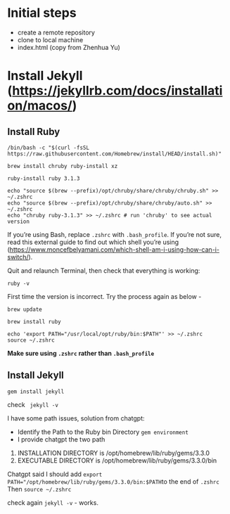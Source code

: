 # Initial steps
* create a remote repository
* clone to local machine 
* index.html (copy from Zhenhua Yu)
# Install Jekyll (https://jekyllrb.com/docs/installation/macos/)
## Install Ruby
``` /bin/bash -c "$(curl -fsSL https://raw.githubusercontent.com/Homebrew/install/HEAD/install.sh)" ```

```brew install chruby ruby-install xz```

```ruby-install ruby 3.1.3```

```
echo "source $(brew --prefix)/opt/chruby/share/chruby/chruby.sh" >> ~/.zshrc
echo "source $(brew --prefix)/opt/chruby/share/chruby/auto.sh" >> ~/.zshrc
echo "chruby ruby-3.1.3" >> ~/.zshrc # run 'chruby' to see actual version
```
If you’re using Bash, replace ```.zshrc``` with ```.bash_profile```. If you’re not sure, read this external guide to find out which shell you’re using (https://www.moncefbelyamani.com/which-shell-am-i-using-how-can-i-switch/).


Quit and relaunch Terminal, then check that everything is working:

```ruby -v```

First time the version is incorrect. Try the process again as below - 

```brew update```

```brew install ruby```

```
echo 'export PATH="/usr/local/opt/ruby/bin:$PATH"' >> ~/.zshrc
source ~/.zshrc
```
**Make sure using ```.zshrc``` rather than ```.bash_profile```** 

## Install Jekyll

```gem install jekyll```

check ``` jekyll -v```

I have some path issues, solution from chatgpt:

* Identify the Path to the Ruby bin Directory ```gem environment```
* I provide chatgpt the two path
1. INSTALLATION DIRECTORY is /opt/homebrew/lib/ruby/gems/3.3.0
2. EXECUTABLE DIRECTORY is /opt/homebrew/lib/ruby/gems/3.3.0/bin
  
Chatgpt said I should add ```export PATH="/opt/homebrew/lib/ruby/gems/3.3.0/bin:$PATH```to the end of ```.zshrc```
Then ```source ~/.zshrc```

check again ```jekyll -v``` - works.





